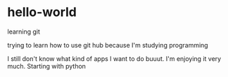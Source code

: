 # hello-world
learning git

trying to learn how to use git hub because I'm studying programming

I  still don't know what kind of apps I want to do buuut. I'm enjoying it very much.
Starting with python

